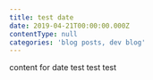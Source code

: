 ```yaml
---
title: test date
date: 2019-04-21T00:00:00.000Z
contentType: null
categories: 'blog posts, dev blog'
---
```


content for date test test test 